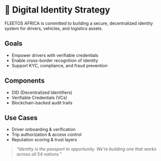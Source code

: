 # 🔐 Digital Identity Strategy

FLEETOS AFRICA is committed to building a secure, decentralized identity system for drivers, vehicles, and logistics assets.

## Goals
- Empower drivers with verifiable credentials
- Enable cross-border recognition of identity
- Support KYC, compliance, and fraud prevention

## Components
- DID (Decentralized Identifiers)
- Verifiable Credentials (VCs)
- Blockchain-backed audit trails

## Use Cases
- Driver onboarding & verification
- Trip authorization & access control
- Reputation scoring & trust layers

> _“Identity is the passport to opportunity. We’re building one that works across all 54 nations.”_